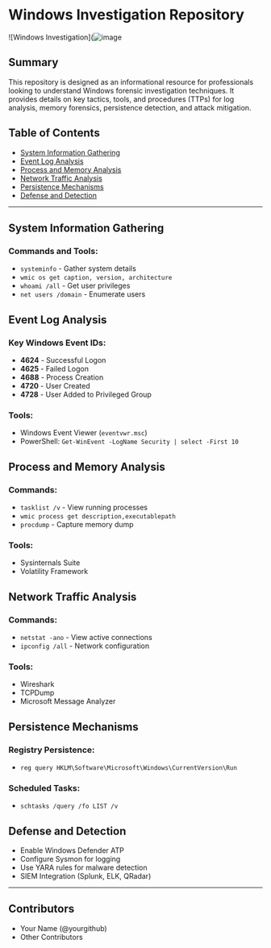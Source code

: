 # Windows Investigation Repository

![Windows Investigation](![image](https://github.com/user-attachments/assets/89efdce1-a042-4ad7-95c5-48110f64e5e2)

## Summary

This repository is designed as an informational resource for professionals looking to understand Windows forensic investigation techniques. It provides details on key tactics, tools, and procedures (TTPs) for log analysis, memory forensics, persistence detection, and attack mitigation.

## Table of Contents

- [System Information Gathering](#system-information-gathering)
- [Event Log Analysis](#event-log-analysis)
- [Process and Memory Analysis](#process-and-memory-analysis)
- [Network Traffic Analysis](#network-traffic-analysis)
- [Persistence Mechanisms](#persistence-mechanisms)
- [Defense and Detection](#defense-and-detection)

---

## System Information Gathering

### Commands and Tools:
- `systeminfo` - Gather system details
- `wmic os get caption, version, architecture`
- `whoami /all` - Get user privileges
- `net users /domain` - Enumerate users

## Event Log Analysis

### Key Windows Event IDs:
- **4624** - Successful Logon
- **4625** - Failed Logon
- **4688** - Process Creation
- **4720** - User Created
- **4728** - User Added to Privileged Group

### Tools:
- Windows Event Viewer (`eventvwr.msc`)
- PowerShell: `Get-WinEvent -LogName Security | select -First 10`

## Process and Memory Analysis

### Commands:
- `tasklist /v` - View running processes
- `wmic process get description,executablepath`
- `procdump` - Capture memory dump

### Tools:
- Sysinternals Suite
- Volatility Framework

## Network Traffic Analysis

### Commands:
- `netstat -ano` - View active connections
- `ipconfig /all` - Network configuration

### Tools:
- Wireshark
- TCPDump
- Microsoft Message Analyzer

## Persistence Mechanisms

### Registry Persistence:
- `reg query HKLM\Software\Microsoft\Windows\CurrentVersion\Run`

### Scheduled Tasks:
- `schtasks /query /fo LIST /v`

## Defense and Detection

- Enable Windows Defender ATP
- Configure Sysmon for logging
- Use YARA rules for malware detection
- SIEM Integration (Splunk, ELK, QRadar)

---

## Contributors
- Your Name (@yourgithub)
- Other Contributors

